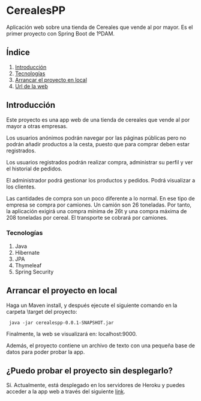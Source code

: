 # CerealesPP
Aplicación web sobre una tienda de Cereales que vende al por mayor. Es el primer proyecto con Spring Boot de 1ºDAM.

## Índice
1. [Introducción](#INTRO)
2. [Tecnologías](#TEC)
3. [Arrancar el proyecto en local](#LOCAL)
4. [Url de la web](#URL)

## Introducción<a name ="INTRO"></a>
Este proyecto es una app web de una tienda de cereales que vende al por mayor a otras empresas.

Los usuarios anónimos podrán navegar por las páginas públicas pero no podrán añadir productos a la cesta, puesto que para comprar deben estar registrados.

Los usuarios registrados podrán realizar compra, administrar su perfil y ver el historial de pedidos.

El administrador podrá gestionar los productos y pedidos. Podrá visualizar a los clientes.

Las cantidades de compra son un poco diferente a lo normal. En ese tipo de empresa se compra por camiones. Un camión son 26 toneladas. Por tanto, la aplicación exigirá una compra mínima de 26t y una compra máxima de 208 toneladas por cereal. El transporte se cobrará por camiones.

### Tecnologías<a name ="TEC"></a>
1. Java
2. Hibernate
3. JPA
4. Thymeleaf
5. Spring Security


## Arrancar el proyecto en local<a name ="LOCAL"></a>

Haga un Maven install, y después ejecute el siguiente comando en la carpeta \target del proyecto:
```
 java -jar cerealespp-0.0.1-SNAPSHOT.jar
```

Finalmente, la web se visualizará en: localhost:9000.

Además, el proyecto contiene un archivo de texto con una pequeña base de datos para poder probar la app.

## ¿Puedo probar el proyecto sin desplegarlo?<a name ="URL"></a>
Sí. Actualmente, está desplegado en los servidores de Heroku y puedes acceder a la app web a través del siguiente [link](https://cereales-pp.herokuapp.com/).

